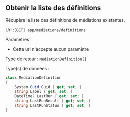 ## <span id='definitions'>Obtenir la liste des définitions</span>

Récupère la liste des définitions de médiations existantes.

Url :`[GET] app/mediations/definitions`

Paramètres : 

- Cette url n'accepte aucun paramètre

Type de retour : `MediationDefinition[]`

Type(s) de données :

```csharp
class MediationDefinition
{
	System.Guid Guid { get; set; }
	string Label { get; set; }
	DateTime? LastRun { get; set; }
	string LastRunResult { get; set; }
	string LastRunStatus { get; set; }
}

```

